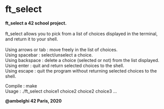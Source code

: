 # ft_select

<b>ft_select a 42 school project.</b><br><br>
ft_select allows you to pick from a list of choices displayed in the terminal, and return it to your shell.<br><br>
Using arrows or tab : move freely in the list of choices.<br>
Using spacebar : select/unselect a choice.<br>
Using backspace : delete a choice (selected or not) from the list displayed.<br>
Using enter : quit and return selected choices to the shell.<br>
Using escape : quit the program without returning selected choices to the shell.<br>

Compile : make<br>
Usage : ./ft_select choice1 choice2 choice2 choice3 ...

<b>@ambelghi 42 Paris, 2020</b>
